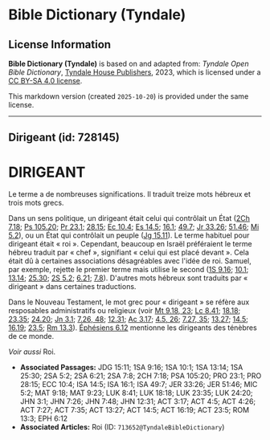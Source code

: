 # Bible Dictionary (Tyndale)

## License Information

**Bible Dictionary (Tyndale)** is based on and adapted from: _Tyndale Open Bible Dictionary_, [Tyndale House Publishers](https://tyndaleopenresources.com/), 2023, which is licensed under a [CC BY-SA 4.0 license](https://creativecommons.org/licenses/by-sa/4.0/legalcode.en).

This markdown version (created `2025-10-20`) is provided under the same license.



--------------------------------

## Dirigeant (id: 728145)

DIRIGEANT
=========

Le terme a de nombreuses significations. Il traduit treize mots hébreux et trois mots grecs.

Dans un sens politique, un dirigeant était celui qui contrôlait un État ([2Ch 7\.18](https://ref.ly/2Chr7:18); [Ps 105\.20](https://ref.ly/Ps105:20); [Pr 23\.1](https://ref.ly/Prov23:1); [28\.15](https://ref.ly/Prov28:15); [Ec 10\.4](https://ref.ly/Eccl10:4); [Es 14\.5](https://ref.ly/Isa14:5); [16\.1](https://ref.ly/Isa16:1); [49\.7](https://ref.ly/Isa49:7); [Jr 33\.26](https://ref.ly/Jer33:26); [51\.46](https://ref.ly/Jer51:46); [Mi 5\.2](https://ref.ly/Mic5:2)), ou un État qui contrôlait un peuple ([Jg 15\.11](https://ref.ly/Judg15:11)). Le terme habituel pour dirigeant était « roi ». Cependant, beaucoup en Israël préféraient le terme hébreu traduit par « chef », signifiant « celui qui est placé devant ». Cela était dû à certaines associations désagréables avec l'idée de roi. Samuel, par exemple, rejette le premier terme mais utilise le second ([1S 9\.16](https://ref.ly/1Sam9:16); [10\.1](https://ref.ly/1Sam10:1); [13\.14](https://ref.ly/1Sam13:14); [25\.30](https://ref.ly/1Sam25:30); [2S 5\.2](https://ref.ly/2Sam5:2); [6\.21](https://ref.ly/2Sam6:21); [7\.8](https://ref.ly/2Sam7:8)). D'autres mots hébreux sont traduits par « dirigeant » dans certaines traductions.

Dans le Nouveau Testament, le mot grec pour « dirigeant » se réfère aux resposables administratifs ou religieux (voir [Mt 9\.18, 23](https://ref.ly/Matt9:18,Matt9:23); [Lc 8\.41](https://ref.ly/Luke8:41); [18\.18](https://ref.ly/Luke18:18); [23\.35](https://ref.ly/Luke23:35); [24\.20](https://ref.ly/Luke24:20); [Jn 3\.1](https://ref.ly/John3:1); [7\.26, 48](https://ref.ly/John7:26,John7:48); [12\.31](https://ref.ly/John12:31); [Ac 3\.17](https://ref.ly/Acts3:17); [4\.5, 26](https://ref.ly/Acts4:5,Acts4:26); [7\.27, 35](https://ref.ly/Acts7:27,Acts7:35); [13\.27](https://ref.ly/Acts13:27); [14\.5](https://ref.ly/Acts14:5); [16\.19](https://ref.ly/Acts16:19); [23\.5](https://ref.ly/Acts23:5); [Rm 13\.3](https://ref.ly/Rom13:3)). [Éphésiens 6\.12](https://ref.ly/Eph6:12) mentionne les dirigeants des ténèbres de ce monde.

*Voir aussi* Roi.

* **Associated Passages:** JDG 15:11; 1SA 9:16; 1SA 10:1; 1SA 13:14; 1SA 25:30; 2SA 5:2; 2SA 6:21; 2SA 7:8; 2CH 7:18; PSA 105:20; PRO 23:1; PRO 28:15; ECC 10:4; ISA 14:5; ISA 16:1; ISA 49:7; JER 33:26; JER 51:46; MIC 5:2; MAT 9:18; MAT 9:23; LUK 8:41; LUK 18:18; LUK 23:35; LUK 24:20; JHN 3:1; JHN 7:26; JHN 7:48; JHN 12:31; ACT 3:17; ACT 4:5; ACT 4:26; ACT 7:27; ACT 7:35; ACT 13:27; ACT 14:5; ACT 16:19; ACT 23:5; ROM 13:3; EPH 6:12
* **Associated Articles:** Roi (ID: `713652@TyndaleBibleDictionary`)

